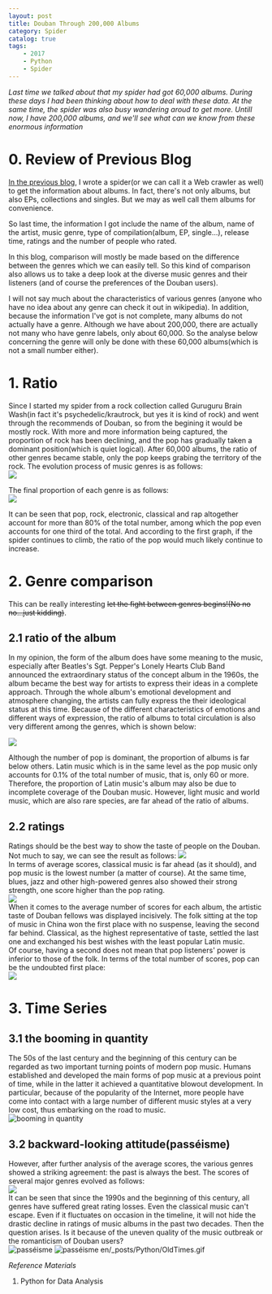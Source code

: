 ```yaml
---
layout: post
title: Douban Through 200,000 Albums
category: Spider
catalog: true
tags: 
    - 2017
    - Python
    - Spider
---
```


*Last time we talked about that my spider had got 60,000 albums. During these days I had been thinking about how to deal with these data. At the same time, the spider was also busy wandering aroud to get more. Untill now, I have 200,000 albums, and we'll see what can we know from these enormous information*


# 0. Review of Previous Blog
[In the previous blog](https://donche.github.io/2017/11/06/PythonSpider.html), I wrote a spider(or we can call it a Web crawler as well) to get the information about albums. In fact, there's not only albums, but also EPs, collections and singles. But we may as well call them albums for convenience.    

So last time, the information I got include the name of the album, name of the artist, music genre, type of compilation(album, EP, single...), release time, ratings and the number of people who rated.    

In this blog, comparison will mostly be made based on the difference between the genres which we can easily tell. So this kind of comparison also allows us to take a deep look at the diverse music genres and their listeners (and of course the preferences of the Douban users).

I will not say much about the characteristics of various genres (anyone who have no idea about any genre can check it out in wikipedia). In addition, because the information I've got is not complete, many albums do not actually have a genre. Although we have about 200,000, there are actually not many who have genre labels, only about 60,000. So the analyse below concerning the genre will only be done with these 60,000 albums(which is not a small number either).


# 1. Ratio

Since I started my spider from a rock collection called Guruguru Brain Wash(in fact it's psychedelic/krautrock, but yes it is kind of rock) and went through the recommends of Douban, so from the begining it would be mostly rock. With more and more information being captured, the proportion of rock has been declining, and the pop has gradually taken a dominant position(which is quiet logical). After 60,000 albums, the ratio of other genres became stable, only the pop keeps grabing the territory of the rock. The evolution process of music genres is as follows:   
![](https://raw.githubusercontent.com/Donche/Donche.github.io/master/_posts/Python/SpiderAlbumRate.png)     

The final proportion of each genre is as follows:      
![](https://raw.githubusercontent.com/Donche/Donche.github.io/master/_posts/Python/GenreRate.png)

It can be seen that pop, rock, electronic, classical and rap altogether account for more than 80% of the total number, among which the pop even accounts for one third of the total. And according to the first graph, if the spider continues to climb, the ratio of the pop would much likely continue to increase.

# 2. Genre comparison
This can be really interesting  ~~let the fight between genres begins!(No no no...just kidding)~~.  

## 2.1 ratio of the album

In my opinion, the form of the album does have some meaning to the music, especially after Beatles's Sgt. Pepper's Lonely Hearts Club Band announced the extraordinary status of the concept album in the 1960s, the album became the best way for artists to express their ideas in a complete approach. Through the whole album's emotional development and atmosphere changing, the artists can fully express the their ideological status at this time. Because of the different characteristics of emotions and different ways of expression, the ratio of albums to total circulation is also very different among the genres, which is shown below:     

![](https://raw.githubusercontent.com/Donche/Donche.github.io/master/_posts/Python/AlbumRate.png)     

Although the number of pop is dominant, the proportion of albums is far below others. Latin music which is in the same level as the pop music only accounts for 0.1% of the total number of music, that is, only 60 or more. Therefore, the proportion of Latin music's album may also be due to incomplete coverage of the Douban music. However, light music and world music, which are also rare species, are far ahead of the ratio of albums.

## 2.2 ratings
Ratings should be the best way to show the taste of people on the Douban. Not much to say, we can see the result as follows:
![](https://raw.githubusercontent.com/Donche/Donche.github.io/master/_posts/Python/Rating.png)      
In terms of average scores, classical music is far ahead (as it should), and pop music is the lowest number (a matter of course). At the same time, blues, jazz and other high-powered genres also showed their strong strength, one score higher than the pop rating.   
![](https://raw.githubusercontent.com/Donche/Donche.github.io/master/_posts/Python/AverageRating.png)        
When it comes to the average number of scores for each album, the artistic taste of Douban fellows was displayed incisively. The folk sitting at the top of music in China won the first place with no suspense, leaving the second far behind. Classical, as the highest representative of taste, settled the last one and exchanged his best wishes with the least popular Latin music.      
Of course, having a second does not mean that pop listeners' power is inferior to those of the folk. In terms of the total number of scores, pop can be the undoubted first place:    
![](https://raw.githubusercontent.com/Donche/Donche.github.io/master/_posts/Python/RatingNum.png)


# 3. Time Series

## 3.1 the booming in quantity
The 50s of the last century and the beginning of this century can be regarded as two important turning points of modern pop music. Humans established and developed the main forms of pop music at a previous point of time, while in the latter it achieved a quantitative blowout development. In particular, because of the popularity of the Internet, more people have come into contact with a large number of different music styles at a very low cost, thus embarking on the road to music.   
![booming in quantity](https://raw.githubusercontent.com/Donche/Donche.github.io/master/_posts/Python/NumTime.png)       

## 3.2 backward-looking attitude(passéisme)
However, after further analysis of the average scores, the various genres showed a striking agreement: the past is always the best. The scores of several major genres evolved as follows:     
![](https://raw.githubusercontent.com/Donche/Donche.github.io/master/_posts/Python/RatingTime.png)      
It can be seen that since the 1990s and the beginning of this century, all genres have suffered great rating losses. Even the classical music can't escape. Even if it fluctuates on occasion in the timeline, it will not hide the drastic decline in ratings of music albums in the past two decades. Then the question arises. Is it because of the uneven quality of the music outbreak or the romanticism of Douban users?    
![passéisme](https://raw.githubusercontent.com/Donche/en/_posts/Python/OldTimes.gif)
![passéisme](https://raw.githubusercontent.com/Donche/en/_posts/Python/OldTimes2.gif)
en/_posts/Python/OldTimes.gif

*Reference Materials*
1. Python for Data Analysis